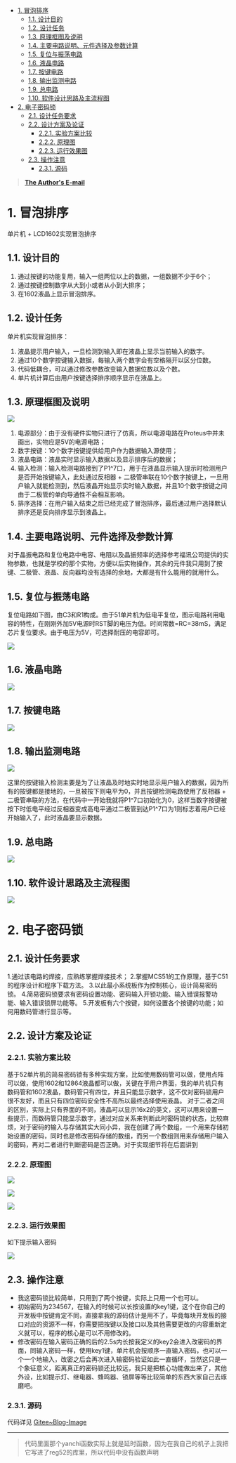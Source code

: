 - [1. 冒泡排序](#1-冒泡排序)
  - [1.1. 设计目的](#11-设计目的)
  - [1.2. 设计任务](#12-设计任务)
  - [1.3. 原理框图及说明](#13-原理框图及说明)
  - [1.4. 主要电路说明、元件选择及参数计算](#14-主要电路说明元件选择及参数计算)
  - [1.5. 复位与振荡电路](#15-复位与振荡电路)
  - [1.6. 液晶电路](#16-液晶电路)
  - [1.7. 按键电路](#17-按键电路)
  - [1.8. 输出监测电路](#18-输出监测电路)
  - [1.9. 总电路](#19-总电路)
  - [1.10. 软件设计思路及主流程图](#110-软件设计思路及主流程图)
- [2. 电子密码锁](#2-电子密码锁)
  - [2.1. 设计任务要求](#21-设计任务要求)
  - [2.2. 设计方案及论证](#22-设计方案及论证)
    - [2.2.1. 实验方案比较](#221-实验方案比较)
    - [2.2.2. 原理图](#222-原理图)
    - [2.2.3. 运行效果图](#223-运行效果图)
  - [2.3. 操作注意](#23-操作注意)
    - [2.3.1. 源码](#231-源码)

>**[The Author's E-mail](http://www.thdong.top/index.php/start-page.html)**

# 1. 冒泡排序

单片机 + LCD1602实现冒泡排序

## 1.1. 设计目的

1. 通过按键的功能复用，输入一组两位以上的数据，一组数据不少于6个；
2. 通过按键控制数字从大到小或者从小到大排序；
3. 在1602液晶上显示冒泡排序。

## 1.2. 设计任务

单片机实现冒泡排序：
1. 液晶提示用户输入，一旦检测到输入即在液晶上显示当前输入的数字。
2. 通过10个数字按键输入数据，每输入两个数字会有空格隔开以区分位数。
3. 代码低耦合，可以通过修改参数改变输入数据位数以及个数。
4. 单片机计算后由用户按键选择排序顺序显示在液晶上。

## 1.3. 原理框图及说明

![](img/%E5%8D%95%E7%89%87%E6%9C%BA1.png)

1. 电源部分：由于没有硬件实物只进行了仿真，所以电源电路在Proteus中并未画出，实物应是5V的电源电路；
2. 数字按键：10个数字按键提供给用户作为数据输入源使用；
3. 液晶电路：液晶实时显示输入数据以及显示排序后的数据；
4. 输入检测：输入检测电路接到了P1^7口，用于在液晶显示输入提示时检测用户是否开始按键输入，此处通过反相器 + 二极管串联在10个数字按键上，一旦用户输入就能检测到，然后液晶开始显示实时输入数据，并且10个数字按键之间由于二极管的单向导通性不会相互影响。
5. 排序选择：在用户输入结束之后已经完成了冒泡排序，最后通过用户选择默认排序还是反向排序显示到液晶上。

## 1.4. 主要电路说明、元件选择及参数计算

对于晶振电路和复位电路中电容、电阻以及晶振频率的选择参考福讯公司提供的实物参数，也就是学校的那个实物，方便以后实物操作，其余的元件我只用到了按键、二极管、液晶、反向器均没有选择的余地，大都是有什么能用的就用什么。

## 1.5. 复位与振荡电路

复位电路如下图，由C3和R1构成。由于51单片机为低电平复位，图示电路利用电容的特性，在刚刚外加5V电源时RST脚的电压为低。时间常数=RC=38mS，满足芯片复位要求。由于电压为5V，可选择耐压的电容即可。

![](img/%E5%8D%95%E7%89%87%E6%9C%BA2.png)

## 1.6. 液晶电路

![](img/%E5%8D%95%E7%89%87%E6%9C%BA3.png)

## 1.7. 按键电路

![](img/%E5%8D%95%E7%89%87%E6%9C%BA4.png)

## 1.8. 输出监测电路

![](img/%E5%8D%95%E7%89%87%E6%9C%BA5.png)

这里的按键输入检测主要是为了让液晶及时地实时地显示用户输入的数据，因为所有的按键都是接地的，一旦被按下则电平为0，并且按键检测电路使用了反相器 + 二极管串联的方法，在代码中一开始我就将P1^7口初始化为0，这样当数字按键被按下时低电平经过反相器变成高电平通过二极管到达P1^7口为1则标志着用户已经开始输入了，此时液晶要显示数据。

## 1.9. 总电路

![](img/%E5%8D%95%E7%89%87%E6%9C%BA6.png)

## 1.10. 软件设计思路及主流程图

![](img/%E5%8D%95%E7%89%87%E6%9C%BA7.png)

# 2. 电子密码锁

## 2.1. 设计任务要求

1.通过该电路的焊接，应熟练掌握焊接技术；
2.掌握MCS51的工作原理，基于C51的程序设计和程序下载方法。
3.以此最小系统板作为控制核心，设计简易密码锁。
4.简易密码锁要求有密码设置功能、密码输入开锁功能、输入错误报警功能、输入错误锁屏功能等。
5.开发板有六个按键，如何设置各个按键的功能；如何用数码管进行显示等。

## 2.2. 设计方案及论证

### 2.2.1. 实验方案比较

基于52单片机的简易密码锁有多种实现方案，比如使用数码管可以做，使用点阵可以做，使用1602和12864液晶都可以做，关键在于用户界面，我的单片机只有数码管和1602液晶，数码管只有四位，并且只能显示数字，这不仅对密码锁用户很不友好，而且只有四位密码安全性不高所以最终选择使用液晶。
对于二者之间的区别，实际上只有界面的不同，液晶可以显示16x2的英文，这可以用来设置一些提示，而数码管只能显示数字，通过对应关系来判断此时密码锁的状态，比较麻烦，对于密码的输入与存储其实大同小异，我在创建了两个数组，一个用来存储初始设置的密码，同时也是修改密码存储的数组，而另一个数组则用来存储用户输入的密码，再对二者进行判断密码是否正确。对于实现细节将在后面讲到

### 2.2.2. 原理图

![](img/%E5%8D%95%E7%89%87%E6%9C%BA9.png)

![](img/%E5%8D%95%E7%89%87%E6%9C%BA10.png)

![](img/%E5%8D%95%E7%89%87%E6%9C%BA11.png)

### 2.2.3. 运行效果图

如下提示输入密码

![](img/%E5%8D%95%E7%89%87%E6%9C%BA12.png)

## 2.3. 操作注意

* 我这密码锁比较简单，只用到了两个按键，实际上只用一个也可以。
* 初始密码为234567，在输入的时候可以长按设置的key1键，这个在你自己的开发板中按键肯定不同，直接拿我的源码估计是用不了，毕竟每块开发板的接口对应的资源不一样，你需要把按键以及接口以及其他需要更改的内容重新定义就可以，程序的核心是可以不用修改的。
* 修改密码在输入密码正确的后的2.5s内长按我定义的key2会进入改密码的界面，同输入密码一样，使用key1键，单片机会按顺序一直输入密码，也可以一个一个地输入，改密之后会再次进入输密码验证如此一直循环，当然这只是一个象征意义，距离真正的密码锁还比较远，我只是把核心功能做出来了，其他外设，比如提示灯、继电器、蜂鸣器、锁屏等等比较简单的东西大家自己去琢磨吧。


### 2.3.1. 源码

代码详见 [Gitee~Blog-Image](https://ythdong.gitee.io/blog_image/%E4%BB%A3%E7%A0%81/%E7%94%B5%E5%AD%90%E5%AF%86%E7%A0%81%E9%94%81.html)
<hr>

>代码里面那个yanchi函数实际上就是延时函数，因为在我自己的机子上我把它写进了reg52的库里，所以代码中没有函数声明
